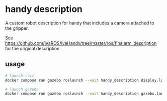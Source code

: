 # handy description

A custom robot description for handy that includes a camera attached to the gripper.

See https://github.com/ivaROS/ivaHandy/tree/master/ros/finalarm_description for the original description.

## usage

```bash
# launch rviz
docker compose run gazebo roslaunch --wait handy_description display.launch

# launch gazebo
docker compose run gazebo roslaunch --wait handy_description gazebo.launch
```
